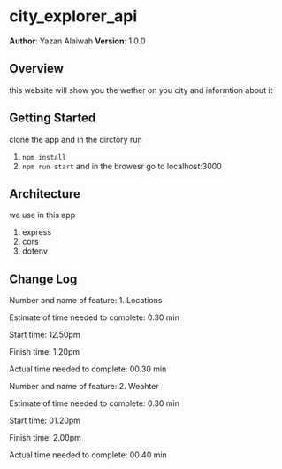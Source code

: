 # city_explorer_api

**Author**: Yazan Alaiwah
**Version**: 1.0.0 
## Overview
this website will show you the wether on you city and informtion about it

## Getting Started
clone the app and in the dirctory run 
1. `npm install` 
2. `npm run start`
and in the browesr go to localhost:3000

## Architecture
we use in this app
1. express
2. cors
3. dotenv

## Change Log

Number and name of feature: 1. Locations

Estimate of time needed to complete: 0.30 min

Start time: 12.50pm

Finish time: 1.20pm

Actual time needed to complete: 00.30 min

Number and name of feature: 2. Weahter

Estimate of time needed to complete: 0.30 min

Start time: 01.20pm

Finish time: 2.00pm

Actual time needed to complete: 00.40 min

